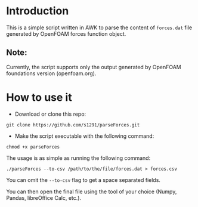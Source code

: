 # Introduction

This is a simple script written in AWK to parse the content of `forces.dat` file generated by OpenFOAM forces function object.
 ## Note:
 Currently, the script supports only the output generated by OpenFOAM foundations version (openfoam.org).

 # How to use it
* Download or clone this repo: 

```
git clone https://github.com/s1291/parseForces.git
```
* Make the script executable with the following command:

```
chmod +x parseForces
```

The usage is as simple as running the following command:

```
./parseForces --to-csv /path/to/the/file/forces.dat > forces.csv
```

You can omit the `--to-csv` flag to get a space separated fields.

You can then open the final file using the tool of your choice (Numpy, Pandas, libreOffice Calc, etc.).

